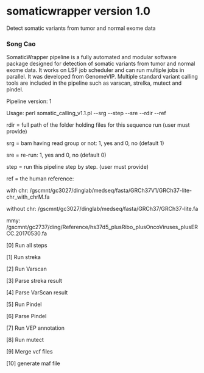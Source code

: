 # somaticwrapper version 1.0 ##

Detect somatic variants from tumor and normal exome data

### Song Cao ###

SomaticWrapper pipeline is a fully automated and modular software package designed for detection of somatic variants from tumor and normal exome data. It works on LSF job scheduler and can run multiple jobs in parallel. It was developed from GenomeVIP. Multiple standard variant calling tools are included in the pipeline such as varscan, strelka, mutect and pindel.

Pipeline version: 1

Usage: perl somatic_calling_v1.1.pl  --srg --step --sre --rdir --ref 

rdir = full path of the folder holding files for this sequence run (user must provide)

srg = bam having read group or not: 1, yes and 0, no (default 1)

sre = re-run: 1, yes and 0, no  (default 0)

step = run this pipeline step by step. (user must provide)

ref = the human reference: 

with chr: /gscmnt/gc3027/dinglab/medseq/fasta/GRCh37V1/GRCh37-lite-chr_with_chrM.fa

without chr: /gscmnt/gc3027/dinglab/medseq/fasta/GRCh37/GRCh37-lite.fa 

mmy: /gscmnt/gc2737/ding/Reference/hs37d5_plusRibo_plusOncoViruses_plusERCC.20170530.fa 

  [0]  Run all steps
 
  [1]  Run streka
 
  [2]  Run Varscan

  [3]  Parse streka result

  [4]  Parse VarScan result

  [5]  Run Pindel

  [6]  Parse Pindel

  [7]  Run VEP annotation

  [8]  Run mutect 
  
  [9]  Merge vcf files  

  [10] generate maf file 
 
